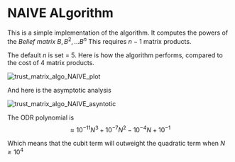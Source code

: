# NAIVE ALgorithm

This is a simple implementation of the algorithm.
It computes the powers of the _Belief matrix_ $B , B^2 , \dots B^n$
This requires $n-1$ matrix products.

The default $n$ is set = 5.
Here is how the algorithm performs, compared to the cost of 4 matrix products.

![trust_matrix_algo_NAIVE_plot](https://github.com/pippellia-btc/The-Problem-of-Spam/assets/108896743/2a268bbd-4088-4b5e-a478-894472a1152f)

And here is the asymptotic analysis

![trust_matrix_algo_NAIVE_asyntotic](https://github.com/pippellia-btc/The-Problem-of-Spam/assets/108896743/ef1e4a74-424d-4a59-b00d-7a9850d46ab4)

The ODR polynomial is 
$$\approx 10^{-11} N^3 + 10^{-7} N^2 - 10^{-4} N + 10^{-1}$$

Which means that the cubit term will outweight the quadratic term when $N \geq 10^4$
